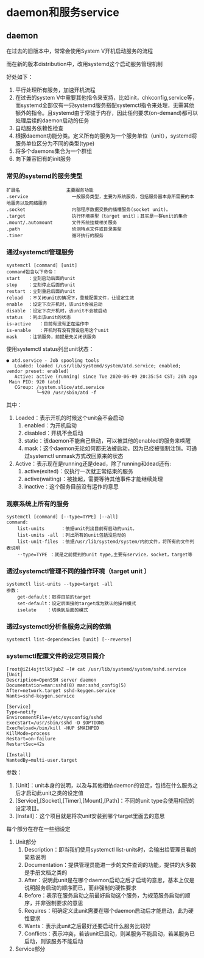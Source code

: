 # daemon和服务service

## daemon

在过去的旧版本中，常常会使用System V开机启动服务的流程

而在新的版本distribution中，改用systemd这个启动服务管理机制

好处如下：

1. 平行处理所有服务，加速开机流程
2. 在过去的system V中需要其他指令来支持，比如init，chkconfig,service等，而systemd全部仅有一只systemd服务搭配systemctl指令来处理，无需其他额外的指令。且systemd由于常驻于内存，因此任何要求(on-demand)都可以处理后续的daemon启动的任务
3. 自动服务依赖性检查
4. 根据daemon功能分类。定义所有的服务为一个服务单位（unit），systemd将服务单位区分为不同的类型(type)
5. 将多个daemons集合为一个群组
6. 向下兼容旧有的init服务

### 常见的systemd的服务类型

```
扩展名					主要服务功能
.service				一般服务类型，主要为系统服务，包括服务器本身所需要的本地服务以及网络服务
.socket					内部程序数据交换的插槽服务(socket unit)。
.target					执行环境类型（target unit）；其实是一群unit的集合
.mount/.automount		文件系统挂载相关服务
.path					侦测特点文件或目录类型
.timer					循环执行的服务
```





### 通过systemctl管理服务

```
systemctl [command] [unit]
command包含以下命令：
start	：立刻启动后面的unit
stop	：立刻停止后面的unit
restart	：立刻重启后面的unit
reload	：不关闭unit的情况下，重载配置文件，让设定生效
enable	：设定下次开机时，该unit会被启动
disable	：设定下次开机时，该unit不会被启动
status	：列出该unit的状态
is-active	：目前有没有正在运作中
is-enable	：开机时有没有预设启用这个unit
mask	：注销服务，前提是先关闭该服务
```

使用systemctl status列出unit状态：

```
● atd.service - Job spooling tools
   Loaded: loaded (/usr/lib/systemd/system/atd.service; enabled; vendor preset: enabled)
   Active: active (running) since Tue 2020-06-09 20:35:54 CST; 20h ago
 Main PID: 920 (atd)
   CGroup: /system.slice/atd.service
           └─920 /usr/sbin/atd -f
```

其中：

1. Loaded：表示开机的时候这个unit会不会启动
   1. enabled：为开机启动
   2. disabled：开机不会启动
   3. static：该daemon不能自己启动，可以被其他的enabled的服务来唤醒
   4. mask：这个daemon无论如何都无法被启动，因为已经被强制注销。可通过systemctl unmask方式改回原来的状态
2. Active：表示现在是running还是dead，除了running和dead还有:
   1. active(exited)：仅执行一次就正常结束的服务
   2. active(waiting)：被挂起，需要等待其他事件才能继续处理
   3. inactive：这个服务目前没有运作的意思



### 观察系统上所有的服务

```
systemctl [command] [--type=TYPE] [--all]
command:
	list-units		：依据unit列出目前有启动的unit。
	list-units -all	：列出所有的unit包括没启动的
	list-unit-files	：依据/usr/lib/systemd/system/内的文件，将所有的文件列表说明
	--type=TYPE ：就是之前提到的unit type,主要有service，socket，target等
```

### 透过systemctl管理不同的操作环境（target unit ）

```
systemctl list-units --type=target -all
参数：
	get-default：取得目前的target
	set-default：设定后面接的target成为默认的操作模式
	isolate	   ：切换到后面的模式
```

### 透过systemctl分析各服务之间的依赖

```
systemctl list-dependencies [unit] [--reverse]
```

### systemctl配置文件的设定项目简介

```
[root@iZi4sjttlk7jubZ ~]# cat /usr/lib/systemd/system/sshd.service 
[Unit]
Description=OpenSSH server daemon
Documentation=man:sshd(8) man:sshd_config(5)
After=network.target sshd-keygen.service
Wants=sshd-keygen.service

[Service]
Type=notify
EnvironmentFile=/etc/sysconfig/sshd
ExecStart=/usr/sbin/sshd -D $OPTIONS
ExecReload=/bin/kill -HUP $MAINPID
KillMode=process
Restart=on-failure
RestartSec=42s

[Install]
WantedBy=multi-user.target
```

参数：

1. [Unit]：unit本身的说明，以及与其他相依daemon的设定，包括在什么服务之后才启动此unit之类的设定值
2. [Service],[Socket],[Timer],[Mount],[Path]：不同的unit type会使用相应的设定项目。
3. [Install]：这个项目就是将次unit安装到哪个target里面去的意思



每个部分在存在一些细设定

1. Unit部分
   1. Description：即当我们使用systemctl list-units时，会输出给管理员看的简易说明
   2. Documentation：提供管理员能进一步的文件查询的功能，提供的大多数是手册文档之类的
   3. After：说明此unit是在哪个daemon启动之后才启动的意思，基本上仅是说明服务启动的顺序而已，而非强制的硬性要求
   4. Before：表示在服务启动之前最好启动这个服务，为规范服务启动的顺序，并非强制要求的意思
   5. Requires：明确定义此unit需要在哪个daemon启动后才能启动，此为硬性要求
   6. Wants：表示此unit之后最好还要启动什么服务比较好
   7. Conflicts：表示冲突，若该unit已启动，则某服务不能启动，若某服务已启动，则该服务不能启动
2. Service部分

